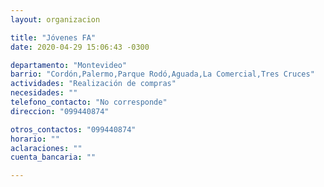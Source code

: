 ```yaml
---
layout: organizacion

title: "Jóvenes FA"
date: 2020-04-29 15:06:43 -0300

departamento: "Montevideo"
barrio: "Cordón,Palermo,Parque Rodó,Aguada,La Comercial,Tres Cruces"
actividades: "Realización de compras"
necesidades: ""
telefono_contacto: "No corresponde"
direccion: "099440874"

otros_contactos: "099440874"
horario: ""
aclaraciones: ""
cuenta_bancaria: ""

---
```


